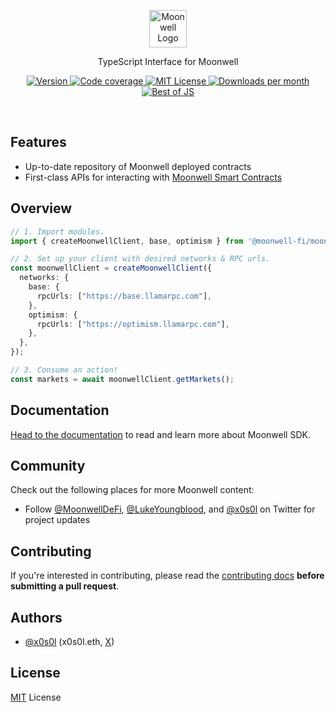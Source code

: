 
<p align="center">
  <a href="https://viem.sh">
      <picture>
        <source media="(prefers-color-scheme: dark)" srcset="https://avatars.githubusercontent.com/u/96106926?s=200&v=4">
        <img alt="Moonwell Logo" src="https://avatars.githubusercontent.com/u/96106926?s=200&v=4" width="auto" height="60">
      </picture>
</a>
</p>

<p align="center">
  TypeScript Interface for Moonwell
<p>

<p align="center">
  <a href="https://www.npmjs.com/package/@moonwell-fi/moonwell-sdk">
    <picture>
      <source media="(prefers-color-scheme: dark)" srcset="https://img.shields.io/npm/v/moonwell-fi/moonwell-sdk?colorA=21262d&colorB=21262d&style=flat">
      <img src="https://img.shields.io/npm/v/@moonwell-fi/moonwell-sdk?colorA=f6f8fa&colorB=f6f8fa&style=flat" alt="Version">
    </picture>
  </a>
  <a href="https://app.codecov.io/gh/moonwell-fi/moonwell-sdk">
    <picture>
      <source media="(prefers-color-scheme: dark)" srcset="https://img.shields.io/codecov/c/github/moonwell-fi/moonwell-sdk?colorA=21262d&colorB=21262d&style=flat">
      <img src="https://img.shields.io/codecov/c/github/moonwell-fi/moonwell-sdk?colorA=f6f8fa&colorB=f6f8fa&style=flat" alt="Code coverage">
    </picture>
  </a>
  <a href="https://github.com/moonwell-fi/moonwell-sdk/blob/main/LICENSE">
    <picture>
      <source media="(prefers-color-scheme: dark)" srcset="https://img.shields.io/npm/l/moonwell-fi/moonwell-sdk?colorA=21262d&colorB=21262d&style=flat">
      <img src="https://img.shields.io/npm/l/moonwell-fi/moonwell-sdk?colorA=f6f8fa&colorB=f6f8fa&style=flat" alt="MIT License">
    </picture>
  </a>
  <a href="https://www.npmjs.com/package/@moonwell-fi/moonwell-sdk">
    <picture>
      <source media="(prefers-color-scheme: dark)" srcset="https://img.shields.io/npm/dm/moonwell-fi/moonwell-sdk?colorA=21262d&colorB=21262d&style=flat">
      <img src="https://img.shields.io/npm/dm/moonwell-fi/moonwell-sdk?colorA=f6f8fa&colorB=f6f8fa&style=flat" alt="Downloads per month">
    </picture>
  </a>
  <a href="https://bestofjs.org/projects/viem">
    <picture>
      <source media="(prefers-color-scheme: dark)" srcset="https://img.shields.io/endpoint?colorA=21262d&colorB=21262d&style=flat&url=https://bestofjs-serverless.now.sh/api/project-badge?fullName=moonwell-fi%2Fmoonwell-sdk%26since=daily">
      <img src="https://img.shields.io/endpoint?colorA=f6f8fa&colorB=f6f8fa&style=flat&url=https://bestofjs-serverless.now.sh/api/project-badge?fullName=moonwell-fi%2Fmoonwell-sdk%26since=daily" alt="Best of JS">
    </picture>
  </a>
</p>

<br>

## Features

- Up-to-date repository of Moonwell deployed contracts
- First-class APIs for interacting with [Moonwell Smart Contracts](https://github.com/moonwell-fi/moonwell-contracts-v2)

## Overview

```ts
// 1. Import modules.
import { createMoonwellClient, base, optimism } from '@moonwell-fi/moonwell-sdk';

// 2. Set up your client with desired networks & RPC urls.
const moonwellClient = createMoonwellClient({
  networks: {
    base: {
      rpcUrls: ["https://base.llamarpc.com"],
    },
    optimism: {
      rpcUrls: ["https://optimism.llamarpc.com"],
    },
  },
});

// 3. Consume an action!
const markets = await moonwellClient.getMarkets();
```

## Documentation

[Head to the documentation](https://sdk.moonwell.fi/docs/getting-started) to read and learn more about Moonwell SDK.

## Community

Check out the following places for more Moonwell content:

- Follow [@MoonwellDeFi](https://x.com/MoonwellDeFi), [@LukeYoungblood](https://x.com/LukeYoungblood), and [@x0s0l](https://x.com/x0s0l) on Twitter for project updates

## Contributing

If you're interested in contributing, please read the [contributing docs](/.github/CONTRIBUTING.md) **before submitting a pull request**.

## Authors

- [@x0s0l](https://github.com/x0s0l) (x0s0l.eth, [X](https://x.com/x0s0l))

## License

[MIT](/LICENSE) License